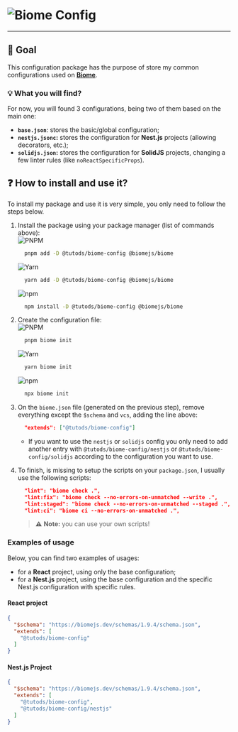 # ![Biome Config](https://img.shields.io/badge/Biome-%40tutods%2Fbiome--config-60A5FA?logo=biome&logoSize=auto&style=for-the-badge)

---

## 📄 Goal

This configuration package has the purpose of store my common configurations used on **[Biome](https://biomejs.dev)**.

### 💡️ What you will find?

For now, you will found 3 configurations, being two of them based on the main one:

- **`base.json`**: stores the basic/global configuration;
- **`nestjs.jsonc`:** stores the configuration for **Nest.js** projects (allowing decorators, etc.);
- **`solidjs.json`:** stores the configuration for **SolidJS** projects, changing a few linter rules (like
  `noReactSpecificProps`).

## ❓ How to install and use it?

To install my package and use it is very simple, you only need to follow the steps below.


1. Install the package using your package manager (list of commands above): <br/>
   ![PNPM](https://img.shields.io/badge/PNPM-000?logo=pnpm&logoSize=auto&style=for-the-badge)
    ```bash
      pnpm add -D @tutods/biome-config @biomejs/biome
    ```
   ![Yarn](https://img.shields.io/badge/yarn-000?logo=yarn&logoSize=auto&style=for-the-badge)
    ```bash
      yarn add -D @tutods/biome-config @biomejs/biome
    ```
   ![npm](https://img.shields.io/badge/npm-000?logo=npm&logoSize=auto&style=for-the-badge)
    ```bash
      npm install -D @tutods/biome-config @biomejs/biome
    ```

1. Create the configuration file: <br/>
   ![PNPM](https://img.shields.io/badge/PNPM-000?logo=pnpm&logoSize=auto&style=for-the-badge)
    ```bash
      pnpm biome init
    ```
   ![Yarn](https://img.shields.io/badge/yarn-000?logo=yarn&logoSize=auto&style=for-the-badge)
    ```bash
      yarn biome init
    ```
   ![npm](https://img.shields.io/badge/npm-000?logo=npm&logoSize=auto&style=for-the-badge)
    ```bash
      npx biome init
    ```

1. On the `biome.json` file (generated on the previous step), remove everything except the `$schema` and `vcs`, adding
   the line above:
    ```json
      "extends": ["@tutods/biome-config"]
    ```
    - If you want to use the `nestjs` or `solidjs` config you only need to add another entry with
      `@tutods/biome-config/nestjs` or `@tutods/biome-config/solidjs` according to the configuration you want to use.

1. To finish, is missing to setup the scripts on your `package.json`, I usually use the following scripts:
    ```json
      "lint": "biome check .",
      "lint:fix": "biome check --no-errors-on-unmatched --write .",
      "lint:staged": "biome check --no-errors-on-unmatched --staged .",
      "lint:ci": "biome ci --no-errors-on-unmatched .",
    ```
   > ⚠️ **Note:** you can use your own scripts!

### Examples of usage

Below, you can find two examples of usages:

- for a **React** project, using only the base configuration;
- for a **Nest.js** project, using the base configuration and the specific Nest.js configuration with specific rules.

#### React project

```json
{
  "$schema": "https://biomejs.dev/schemas/1.9.4/schema.json",
  "extends": [
    "@tutods/biome-config"
  ]
}
```

#### Nest.js Project

```json
{
  "$schema": "https://biomejs.dev/schemas/1.9.4/schema.json",
  "extends": [
    "@tutods/biome-config",
    "@tutods/biome-config/nestjs"
  ]
}
```
